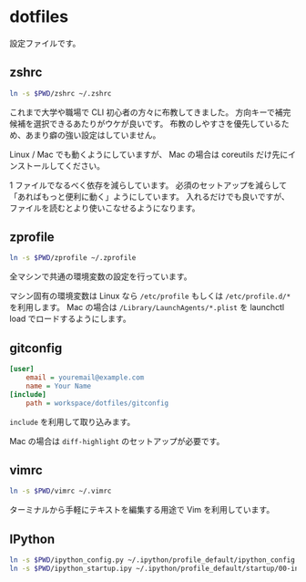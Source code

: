 # dotfiles

設定ファイルです。

## zshrc

```sh
ln -s $PWD/zshrc ~/.zshrc

```

これまで大学や職場で CLI 初心者の方々に布教してきました。
方向キーで補完候補を選択できるあたりがウケが良いです。
布教のしやすさを優先しているため、あまり癖の強い設定はしていません。

Linux / Mac でも動くようにしていますが、
Mac の場合は coreutils だけ先にインストールしてください。

1 ファイルでなるべく依存を減らしています。
必須のセットアップを減らして「あればもっと便利に動く」ようにしています。
入れるだけでも良いですが、ファイルを読むとより使いこなせるようになります。

## zprofile

```sh
ln -s $PWD/zprofile ~/.zprofile
```

全マシンで共通の環境変数の設定を行っています。

マシン固有の環境変数は Linux なら `/etc/profile` もしくは `/etc/profile.d/*` を利用します。
Mac の場合は `/Library/LaunchAgents/*.plist` を launchctl load でロードするようにします。

## gitconfig

```ini
[user]
	email = youremail@example.com
	name = Your Name
[include]
	path = workspace/dotfiles/gitconfig
```

`include` を利用して取り込みます。

Mac の場合は `diff-highlight` のセットアップが必要です。

## vimrc

```sh
ln -s $PWD/vimrc ~/.vimrc
```

ターミナルから手軽にテキストを編集する用途で Vim を利用しています。

## IPython

```sh
ln -s $PWD/ipython_config.py ~/.ipython/profile_default/ipython_config.py
ln -s $PWD/ipython_startup.ipy ~/.ipython/profile_default/startup/00-init.ipy
```
